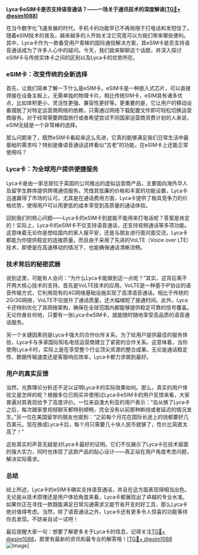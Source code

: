 **Lyca卡eSIM卡是否支持语音通话？——一场关于通讯技术的深度解读[[TG💪+ @esim1088](https://t.me/s/esim1088)]**

在当今数字化飞速发展的时代，手机卡的功能早已不再局限于打电话和发短信了。随着eSIM技术的普及，越来越多的人开始关注它究竟可以为我们带来哪些便利。其中，Lyca卡作为一款备受用户青睐的国际通信解决方案，其eSIM卡是否支持语音通话成为了许多人心中的疑问。今天，我们就来聊聊这个话题，并深入探讨eSIM卡与传统实体卡之间的区别以及Lyca卡的优势所在。

### eSIM卡：改变传统的全新选择

首先，让我们简单了解一下什么是eSIM卡。eSIM卡是一种嵌入式芯片，可以直接焊接在设备主板上，无需单独的物理卡片。相比传统SIM卡，eSIM具有诸多优点，比如体积更小、灵活性更强、兼容性更好等。更重要的是，它让用户的移动设备摆脱了对特定运营商网络的依赖，只需通过网络下载配置文件即可轻松切换运营商服务。对于经常需要跨国旅行或者希望尝试不同国家运营商资费计划的人来说，eSIM无疑是一个非常棒的选择。

那么问题来了，既然eSIM卡看起来这么先进，它真的能够满足我们日常生活中最基础的需求吗？特别是像语音通话这样看似“古老”的功能，在eSIM卡上还能正常使用吗？

### Lyca卡：为全球用户提供便捷服务

Lyca卡是由一家总部位于英国的公司推出的虚拟运营商产品，主要面向海外华人及留学生群体提供跨境通信服务。凭借其低廉的价格和丰富的功能设置，Lyca卡迅速赢得了市场的认可。尤其是在通话费用方面，Lyca卡提供了极具竞争力的价格优势，使得用户可以用更低的成本享受到高质量的通话体验。

回到我们的核心问题——Lyca卡的eSIM卡到底能不能用来打电话呢？答案是肯定的！实际上，Lyca卡的eSIM卡不仅支持语音通话，还支持视频通话等多项功能。这意味着无论你是想给国内的家人报平安，还是与朋友进行面对面交流，Lyca卡都能为你提供稳定的连接质量。而且由于采用了先进的VoLTE（Voice over LTE）技术，即使是在高速移动的情况下，也能确保通话清晰流畅。

### 技术背后的秘密武器

说到这里，可能有人会问：“为什么Lyca卡能做到这一点呢？”其实，这背后离不开两大核心技术的支持。首先是VoLTE技术的应用。VoLTE是一种基于IP协议的语音传输方式，它利用现有的4G网络基础设施实现了高清语音通话。相比于传统的2G/3G网络，VoLTE不仅提升了通话质量，还大幅缩短了接通时间。此外，Lyca卡还特别优化了其网络架构，确保在全球范围内都能够提供稳定可靠的信号覆盖。无论你身处何地，只要有一张Lyca卡eSIM卡，就能随时随地享受高品质的语音通话服务。

另一个关键因素则是Lyca卡强大的合作伙伴关系。为了给用户提供最佳的服务体验，Lyca卡与多家国际知名电信运营商建立了紧密的合作关系。这意味着，当你使用Lyca卡时，实际上是在享受整个行业顶尖资源的整合成果。无论是通话稳定性、数据传输速度还是客服响应效率，Lyca卡都力求做到最好。

### 用户的真实反馈

当然，光靠理论分析还不足以证明Lyca卡的实际效果如何。那么，真实的用户体验又是怎样的呢？根据多位已购买并使用过Lyca卡eSIM卡的用户反馈来看，大家普遍对其表现给予了高度评价。一位来自澳大利亚的用户表示：“自从换了Lyca卡之后，每次跟家里视频聊天都特别顺畅，完全没有以前那种断线或者延迟的情况发生。”另一位在美国留学的朋友也提到：“之前每个月花在国际长途上的钱都要好几百美元，现在换成Lyca卡后，每个月只需要几十块人民币就够了，性价比简直太高了！”

这些真实的声音无疑是对Lyca卡最好的证明。它们不仅展示了Lyca卡在技术层面的强大实力，同时也体现了这款产品的贴心设计——真正站在用户角度考虑问题，解决实际需求。

### 总结

综上所述，Lyca卡的eSIM卡确实支持语音通话，并且在这方面表现得相当出色。无论是从技术原理还是用户体验角度来看，Lyca卡都展现出了卓越的专业水准。如果你正在寻找一款既能满足日常沟通需求又能节省开支的好工具，那么Lyca卡绝对值得考虑。当然，除了语音通话之外，Lyca卡还有更多令人惊喜的功能等待你去发现。不妨亲自试一试吧！

最后提醒大家一句：想要了解更多关于Lyca卡的信息，记得关注[TG💪+ @esim1088](https://t.me/s/esim1088)，那里有最新的资讯和最专业的解答哦！[[TG💪+ @esim1088](https://t.me/s/esim1088) ![Image](https://i.postimg.cc/4NQfJmqS/Snipaste-2025-05-13-00-14-12.png)]